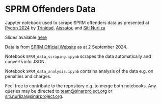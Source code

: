# SPRM Offenders Data
Jupyter notebook used to scrape SPRM offenders data as presented at [Pycon 2024](https://cfp.pycon.my/pyconmy-2024/talk/D7WBBZ/) by [Trinidad](https://github.com/trinipcp), [Aissatou](https://github.com/Aissatou-D170) and [Siti Nurliza](https://github.com/sitinurliza95)

Slides available [here](https://docs.google.com/presentation/d/1QiAOhpBMYFY7g3SdV1lcumOcoYC6HEWat34GBd6F6Ow/edit?usp=drive_link)

Data is from [SPRM Official Website](https://www.sprm.gov.my/index.php?r=site%2Findex&id=21&page_id=96&page=10&per-page=8) as at 2 September 2024.

Notebook `SPRM_data_scraping.ipynb` scrapes the data automatically and converts into JSON.

Notebook `SPRM_data_analysis.ipynb` contains analysis of the data e.g. on penalties and charges.

Feel free to contribute to the repository e.g. to merge both notebooks. Any queries may be directed to team@sinarproject.org or siti.nurliza@sinarproject.org.





